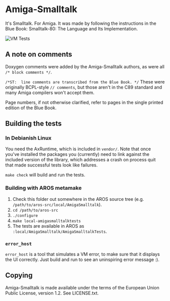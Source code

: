 # Amiga-Smalltalk

It's Smalltalk. For Amiga. It was made by following the instructions in the Blue Book:
Smalltalk-80: The Language and Its Implementation.

![VM Tests](https://github.com/iamleeg/Amiga-Smalltalk/workflows/VM%20Tests/badge.svg)

## A note on comments

Doxygen comments were added by the Amiga-Smalltalk authors, as were all `/* block comments */`.

`/*ST:  line comments are transcribed from the Blue Book. */` These were originally BCPL-style
`// comments`, but those aren't in the C89 standard and many Amiga compilers won't accept them.

Page numbers, if not otherwise clarified, refer to pages in the single printed edition of the Blue Book.

## Building the tests

### In Debianish Linux

You need the AxRuntime, which is included in `vendor/`. Note that once you've installed the packages you (currently) need to link against the included version of the library, which addresses a crash on process quit that made successful tests look like failures.

`make check` will build and run the tests.

### Building with AROS metamake

1. Check this folder out somewhere in the AROS source tree (e.g. `/path/to/aros-src/local/AmigaSmalltalk`).
2. `cd /path/to/aros-src`
3. `./configure`
4. `make local-amigasmalltalktests`
5. The tests are available in AROS as `:local/AmigaSmalltalk/AmigaSmalltalkTests`.

### `error_host`

`error_host` is a tool that simulates a VM error, to make sure that it displays the UI correctly. Just build and run to see an uninspiring error message :).


## Copying

Amiga-Smalltalk is made available under the terms of the European Union Public License, version 1.2. See LICENSE.txt.
